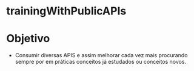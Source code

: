 # trainingWithPublicAPIs

# Objetivo 
- Consumir diversas APIS e assim melhorar cada vez mais procurando sempre por em práticas conceitos já estudados ou conceitos novos.
